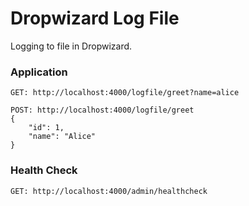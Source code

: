 # Dropwizard Log File

Logging to file in Dropwizard.

### Application
```
GET: http://localhost:4000/logfile/greet?name=alice

POST: http://localhost:4000/logfile/greet
{
    "id": 1,
    "name": "Alice"
}
```

### Health Check
```
GET: http://localhost:4000/admin/healthcheck
```
